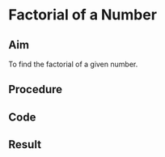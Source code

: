 # Factorial of a Number

## Aim
To find the factorial of a given number.

## Procedure

## Code

## Result